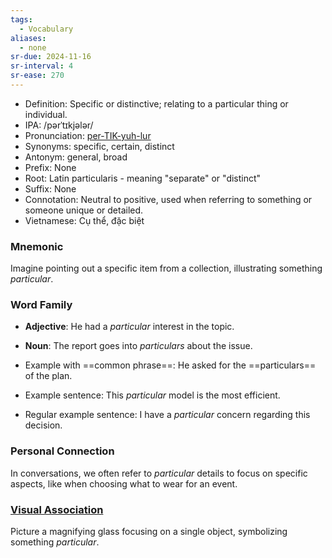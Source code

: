 ```yaml
---
tags:
  - Vocabulary
aliases:
  - none
sr-due: 2024-11-16
sr-interval: 4
sr-ease: 270
---
```


- Definition: Specific or distinctive; relating to a particular thing or individual.
- IPA: /pərˈtɪkjələr/
- Pronunciation: [per-TIK-yuh-lur](https://www.google.com/search?q=how+to+pronounce+particular)
- Synonyms: specific, certain, distinct
- Antonym: general, broad
- Prefix: None
- Root: Latin particularis - meaning "separate" or "distinct"
- Suffix: None
- Connotation: Neutral to positive, used when referring to something or someone unique or detailed.
- Vietnamese: Cụ thể, đặc biệt

### Mnemonic

Imagine pointing out a specific item from a collection, illustrating something *particular*.

### Word Family

- **Adjective**: He had a *particular* interest in the topic.
- **Noun**: The report goes into *particulars* about the issue.
  
- Example with ==common phrase==: He asked for the ==particulars== of the plan.
- Example sentence: This *particular* model is the most efficient.
- Regular example sentence: I have a *particular* concern regarding this decision.

### Personal Connection

In conversations, we often refer to *particular* details to focus on specific aspects, like when choosing what to wear for an event.

### [Visual Association](https://www.google.com/search?tbm=isch&q=particular)

Picture a magnifying glass focusing on a single object, symbolizing something *particular*.
